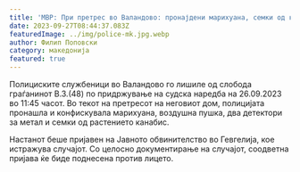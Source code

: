 ```yaml
---
title: 'МВР: При претрес во Валандово: пронајдени марихуана, семки од канабис, пушка... - 27 СЕПТЕМВРИ 2023'
date: 2023-09-27T08:44:37.083Z
featuredImage: ../img/police-mk.jpg.webp
author: Филип Поповски
category: македонија
featured: true
---
```

Полициските службеници во Валандово го лишиле од слобода граѓанинот В.З.(48) по придржување на судска наредба на 26.09.2023 во 11:45 часот. Во текот на претресот на неговиот дом, полицијата пронашла и конфискувала марихуана, воздушна пушка, два детектори за метал и семки од растението канабис.

Настанот беше пријавен на Јавното обвинителство во Гевгелија, кое истражува случајот. Со целосно документирање на случајот, соодветна пријава ќе биде поднесена против лицето.
